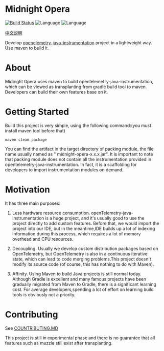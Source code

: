 # Midnight Opera

[![Build Status](https://travis-ci.com/zmapleshine/Midnight-Opera.svg?branch=main)](https://travis-ci.com/zmapleshine/Midnight-Opera)
![Language](https://img.shields.io/badge/language-Java-orange.svg)
![Language](https://img.shields.io/hexpm/l/plug)

[中文说明](README_ZH.md)

Develop  [openelemetry-java-instrumentation](https://github.com/open-telemetry/opentelemetry-java-instrumentation)
project in a lightweight way. Use maven to build it.

# About

Midnight Opera uses maven to build opentelemetry-java-instrumentation, which can be viewed as transplanting from gradle
build tool to maven. Developers can build their own features base on it.

# Getting Started

Build this project is very simple, using the following command:(you must install maven tool before that)

```shell
maven clean package
```

You can find the artifact in the target directory of packing module, the file name usually named as "
midnight-opera-x.x.x.jar". It is important to note that packing module does not contain all the instrumentation provided
in opentelemetry-java-instrumentation. In fact, it is a scaffolding for developers to import instrumentation modules on
demand.

# Motivation

It has three main purposes:

1. Less hardware resource consumption. openTelemetry-java-instrumentation is a huge project, and it's usually good to
   use the project directly to add custom features. Before that, we would import the project into our IDE, but in the
   meantime,IDE builds up a lot of indexing information during this process, which requires a lot of memory overhead and
   CPU resources.

2. Decoupling. Usually we develop custom distribution packages based on OpenTelemetry, but OpenTelemetry is also in a
   continuous iterative state, which can lead to code merging problems.This project doesn't modify its source code (of
   course, this has nothing to do with Maven).

3. Affinity. Using Maven to build Java projects is still normal today. Although Gradle is excellent and many famous
   projects have been gradually migrated from Maven to Gradle, there is a significant learning cost. For average
   developers,spending a lot of effort on learning build tools is obviously not a priority.

# Contributing

See [COUNTRIBUTING.MD](CONTRIBUTING.md)

This project is still in experimental phase and there is no guarantee that all features such as muzzle still exist after
transplanting.
